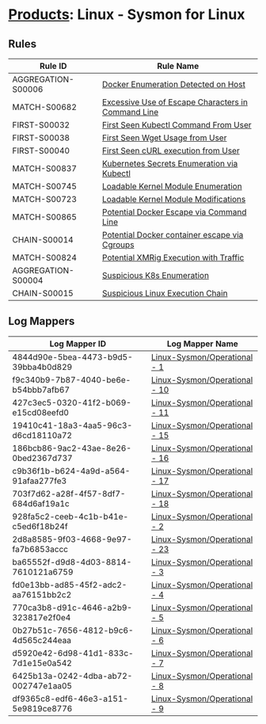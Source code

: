 # [Products](README.md): Linux - Sysmon for Linux

## Rules

|Rule ID|Rule Name|
|----|----|
|AGGREGATION-S00006|[Docker Enumeration Detected on Host](../rules/AGGREGATION-S00006.md)|
|MATCH-S00682|[Excessive Use of Escape Characters in Command Line](../rules/MATCH-S00682.md)|
|FIRST-S00032|[First Seen Kubectl Command From User](../rules/FIRST-S00032.md)|
|FIRST-S00038|[First Seen Wget Usage from User](../rules/FIRST-S00038.md)|
|FIRST-S00040|[First Seen cURL execution from User](../rules/FIRST-S00040.md)|
|MATCH-S00837|[Kubernetes Secrets Enumeration via Kubectl](../rules/MATCH-S00837.md)|
|MATCH-S00745|[Loadable Kernel Module Enumeration](../rules/MATCH-S00745.md)|
|MATCH-S00723|[Loadable Kernel Module Modifications](../rules/MATCH-S00723.md)|
|MATCH-S00865|[Potential Docker Escape via Command Line](../rules/MATCH-S00865.md)|
|CHAIN-S00014|[Potential Docker container escape via Cgroups](../rules/CHAIN-S00014.md)|
|MATCH-S00824|[Potential XMRig Execution with Traffic](../rules/MATCH-S00824.md)|
|AGGREGATION-S00004|[Suspicious K8s Enumeration](../rules/AGGREGATION-S00004.md)|
|CHAIN-S00015|[Suspicious Linux Execution Chain](../rules/CHAIN-S00015.md)|


## Log Mappers

|Log Mapper ID|Log Mapper Name|
|----|----|
|4844d90e-5bea-4473-b9d5-39bba4b0d829|[Linux-Sysmon/Operational - 1](../mappings/4844d90e-5bea-4473-b9d5-39bba4b0d829.md)|
|f9c340b9-7b87-4040-be6e-b54bbb7afb67|[Linux-Sysmon/Operational - 10](../mappings/f9c340b9-7b87-4040-be6e-b54bbb7afb67.md)|
|427c3ec5-0320-41f2-b069-e15cd08eefd0|[Linux-Sysmon/Operational - 11](../mappings/427c3ec5-0320-41f2-b069-e15cd08eefd0.md)|
|19410c41-18a3-4aa5-96c3-d6cd18110a72|[Linux-Sysmon/Operational - 15](../mappings/19410c41-18a3-4aa5-96c3-d6cd18110a72.md)|
|186bcb86-9ac2-43ae-8e26-0bed2367d737|[Linux-Sysmon/Operational - 16](../mappings/186bcb86-9ac2-43ae-8e26-0bed2367d737.md)|
|c9b36f1b-b624-4a9d-a564-91afaa277fe3|[Linux-Sysmon/Operational - 17](../mappings/c9b36f1b-b624-4a9d-a564-91afaa277fe3.md)|
|703f7d62-a28f-4f57-8df7-684d6af19a1c|[Linux-Sysmon/Operational - 18](../mappings/703f7d62-a28f-4f57-8df7-684d6af19a1c.md)|
|928fa5c2-ceeb-4c1b-b41e-c5ed6f18b24f|[Linux-Sysmon/Operational - 2](../mappings/928fa5c2-ceeb-4c1b-b41e-c5ed6f18b24f.md)|
|2d8a8585-9f03-4668-9e97-fa7b6853accc|[Linux-Sysmon/Operational - 23](../mappings/2d8a8585-9f03-4668-9e97-fa7b6853accc.md)|
|ba65552f-d9d8-4d03-8814-7610121a6759|[Linux-Sysmon/Operational - 3](../mappings/ba65552f-d9d8-4d03-8814-7610121a6759.md)|
|fd0e13bb-ad85-45f2-adc2-aa76151bb2c2|[Linux-Sysmon/Operational - 4](../mappings/fd0e13bb-ad85-45f2-adc2-aa76151bb2c2.md)|
|770ca3b8-d91c-4646-a2b9-323817e2f0e4|[Linux-Sysmon/Operational - 5](../mappings/770ca3b8-d91c-4646-a2b9-323817e2f0e4.md)|
|0b27b51c-7656-4812-b9c6-4d565c244eaa|[Linux-Sysmon/Operational - 6](../mappings/0b27b51c-7656-4812-b9c6-4d565c244eaa.md)|
|d5920e42-6d98-41d1-833c-7d1e15e0a542|[Linux-Sysmon/Operational - 7](../mappings/d5920e42-6d98-41d1-833c-7d1e15e0a542.md)|
|6425b13a-0242-4dba-ab72-002747e1aa05|[Linux-Sysmon/Operational - 8](../mappings/6425b13a-0242-4dba-ab72-002747e1aa05.md)|
|df9365c8-edf6-46e3-a151-5e9819ce8776|[Linux-Sysmon/Operational - 9](../mappings/df9365c8-edf6-46e3-a151-5e9819ce8776.md)|



